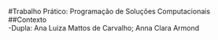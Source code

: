 #Trabalho Prático: Programação de Soluções Computacionais  
##Contexto  
-Dupla: Ana Luiza Mattos de Carvalho; Anna Clara Armond  
